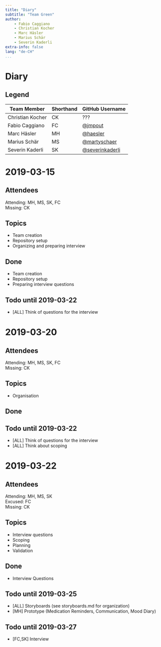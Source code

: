 ```yaml
---
title: "Diary"
subtitle: "Team Green"
author:
    - Fabio Caggiano
    - Christian Kocher
    - Marc Häsler
    - Marius Schär
    - Severin Kaderli
extra-info: false
lang: "de-CH"
...
```


# Diary
## Legend

| Team Member      | Shorthand | GitHub Username                                       |
| ---------------- | --------- | ----------------------------------------------------- |
| Christian Kocher | CK        | ???                                                   |
| Fabio Caggiano   | FC        | [\@jmpout](https://github.com/jmpout)                 |
| Marc Häsler      | MH        | [\@haesler](https://github.com/haesler)               |
| Marius Schär     | MS        | [\@martyschaer](https://github.com/martyschaer)       |
| Severin Kaderli  | SK        | [\@severinkaderli](https://github.com/severinkaderli) |

# 2019-03-15
## Attendees
Attending: MH, MS, SK, FC  
Missing: CK

## Topics
- Team creation
- Repository setup
- Organizing and preparing interview

## Done
- Team creation
- Repository setup
- Preparing interview questions

## Todo until 2019-03-22
- [ALL] Think of questions for the interview

# 2019-03-20
## Attendees
Attending: MH, MS, SK, FC  
Missing: CK

## Topics
- Organisation

## Done

## Todo until 2019-03-22
- [ALL] Think of questions for the interview
- [ALL] Think about scoping

# 2019-03-22
## Attendees
Attending: MH, MS, SK  
Excused: FC  
Missing: CK

## Topics
- Interview questions
- Scoping
- Planning
- Validation

## Done
- Interview Questions

## Todo until 2019-03-25
- [ALL] Storyboards (see storyboards.md for organization)
- [MH] Prototype (Medication Reminders, Communication, Mood Diary)

## Todo until 2019-03-27
- [FC,SK] Interview

